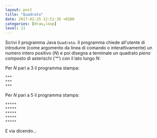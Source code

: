 ```yaml
---
layout: post
title: "Quadrato"
date: 2017-02-25 12:51:38 +0100
categories: [draw,loop]
level: 11
---
```


Scrivi il programma Java `Quadrato`. Il programma chiede all'utente di introdurre (come argomento da linea di comando o interattivamente) un numero intero positivo (*N*) e poi disegna a terminale un quadrato *pieno* composto di asterischi ('\*') con il lato lungo *N*:

Per *N* pari a 3 il programma stampa:

~~~text
***
***
***
~~~

Per *N* pari a 5 il programma stampa:

~~~text
*****
*****
*****
*****
*****
~~~
E via dicendo...